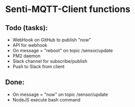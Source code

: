 # Senti-MQTT-Client functions

## Todo (tasks):
- WebHook on GitHub to publish "now"
- API for webhook
- On message = "reboot" on topic /sensor/update
- PM2 daemon 
- Slack channel for subscribe/publish
- Push to Slack from client

## Done:
- On message = "now" on topic /sensor/update
- NodeJS execute bash command
